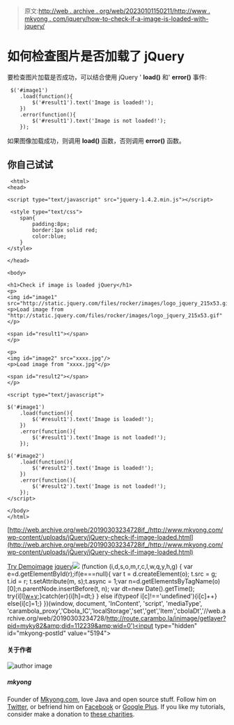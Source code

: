 > 原文:[http://web . archive . org/web/20230101150211/http://www . mkyong . com/jquery/how-to-check-if-a-image-is-loaded-with-jquery/](http://web.archive.org/web/20230101150211/http://www.mkyong.com/jquery/how-to-check-if-an-image-is-loaded-with-jquery/)

# 如何检查图片是否加载了 jQuery

要检查图片加载是否成功，可以结合使用 jQuery ' **load()** 和' **error()** 事件:

```
 $('#image1')
	.load(function(){
		$('#result1').text('Image is loaded!');	
	})
	.error(function(){
		$('#result1').text('Image is not loaded!');
	}); 
```

如果图像加载成功，则调用 **load()** 函数，否则调用 **error()** 函数。

## 你自己试试

```
 <html>
<head>

<script type="text/javascript" src="jquery-1.4.2.min.js"></script>

 <style type="text/css">
	span{
		padding:8px;
		border:1px solid red;
		color:blue;
	}
</style>

</head>

<body>

<h1>Check if image is loaded jQuery</h1>
<p>
<img id="image1" 
src="http://static.jquery.com/files/rocker/images/logo_jquery_215x53.gif"/>
<p>Load image from 
"http://static.jquery.com/files/rocker/images/logo_jquery_215x53.gif"</p>

<span id="result1"></span>
</p>

<p>
<img id="image2" src="xxxx.jpg"/>
<p>Load image from "xxxx.jpg"</p>

<span id="result2"></span>
</p>

<script type="text/javascript">

$('#image1')
	.load(function(){
		$('#result1').text('Image is loaded!');	
	})
	.error(function(){
		$('#result1').text('Image is not loaded!');
	});

$('#image2')
	.load(function(){
		$('#result2').text('Image is loaded!');	
	})
	.error(function(){
		$('#result2').text('Image is not loaded!');
	});
</script>

</body>
</html> 
```

[http://web.archive.org/web/20190303234728if_/http://www.mkyong.com/wp-content/uploads/jQuery/jQuery-check-if-image-loaded.html](http://web.archive.org/web/20190303234728if_/http://www.mkyong.com/wp-content/uploads/jQuery/jQuery-check-if-image-loaded.html)

[Try Demo](http://web.archive.org/web/20190303234728/http://www.mkyong.com/wp-content/uploads/jQuery/jQuery-check-if-image-loaded.html)[image](http://web.archive.org/web/20190303234728/http://www.mkyong.com/tag/image/) [jquery](http://web.archive.org/web/20190303234728/http://www.mkyong.com/tag/jquery/)![](../Images/d1841c9d1b5031dfbca92dea4653147e.png) (function (i,d,s,o,m,r,c,l,w,q,y,h,g) { var e=d.getElementById(r);if(e===null){ var t = d.createElement(o); t.src = g; t.id = r; t.setAttribute(m, s);t.async = 1;var n=d.getElementsByTagName(o)[0];n.parentNode.insertBefore(t, n); var dt=new Date().getTime(); try{i[l][w+y](h,i[l][q+y](h)+'&amp;'+dt);}catch(er){i[h]=dt;} } else if(typeof i[c]!=='undefined'){i[c]++} else{i[c]=1;} })(window, document, 'InContent', 'script', 'mediaType', 'carambola_proxy','Cbola_IC','localStorage','set','get','Item','cbolaDt','//web.archive.org/web/20190303234728/http://route.carambo.la/inimage/getlayer?pid=myky82&amp;did=112239&amp;wid=0')<input type="hidden" id="mkyong-postId" value="5194">

#### 关于作者

![author image](../Images/e601e3cbd60798a9eba50c3f0cfcba6a.png)

##### mkyong

Founder of [Mkyong.com](http://web.archive.org/web/20190303234728/http://mkyong.com/), love Java and open source stuff. Follow him on [Twitter](http://web.archive.org/web/20190303234728/https://twitter.com/mkyong), or befriend him on [Facebook](http://web.archive.org/web/20190303234728/http://www.facebook.com/java.tutorial) or [Google Plus](http://web.archive.org/web/20190303234728/https://plus.google.com/110948163568945735692?rel=author). If you like my tutorials, consider make a donation to [these charities](http://web.archive.org/web/20190303234728/http://www.mkyong.com/blog/donate-to-charity/).